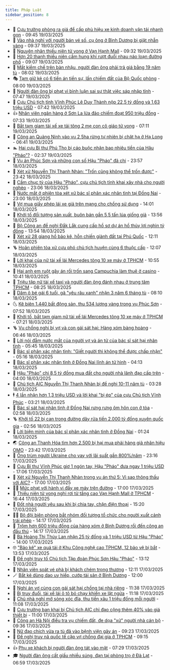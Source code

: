 ```yaml
---
title: Pháp Luật
sidebar_position: 8
---
```


<!-- dantri-phap-luat:START -->
- 🌊 [Cựu trưởng phòng ra giá để cấp phù hiệu xe kinh doanh vận tải nhanh gọn](https://dantri.com.vn/phap-luat/cuu-truong-phong-ra-gia-de-cap-phu-hieu-xe-kinh-doanh-van-tai-nhanh-gon-20250319155904309.htm) - 09:45 19/03/2025
- 🐲 [Vào nhà nghỉ với người bán vé số, cụ ông ở Bình Dương bị giật nhẫn vàng](https://dantri.com.vn/phap-luat/vao-nha-nghi-voi-nguoi-ban-ve-so-cu-ong-o-binh-duong-bi-giat-nhan-vang-20250319162818047.htm) - 09:37 19/03/2025
- 🌁 [Nguyên nhân thiếu niên tử vong ở Vạn Hạnh Mall](https://dantri.com.vn/phap-luat/nguyen-nhan-thieu-nien-tu-vong-o-van-hanh-mall-20250319162621518.htm) - 09:32 19/03/2025
- 🎃 [Hơn 20 thanh thiếu niên cầm hung khí rượt đuổi nhau náo loạn đường phố](https://dantri.com.vn/phap-luat/hon-20-thanh-thieu-nien-cam-hung-khi-ruot-duoi-nhau-nao-loan-duong-pho-20250319154736501.htm) - 09:07 19/03/2025
- 🦅 [Mất kiềm chế trên bàn nhậu, người đàn ông phải trả giá bằng 19 năm tù](https://dantri.com.vn/phap-luat/mat-kiem-che-tren-ban-nhau-nguoi-dan-ong-phai-tra-gia-bang-19-nam-tu-20250319144144017.htm) - 08:02 19/03/2025
- 🎭 [Tạm giữ kẻ có 6 tiền án tiền sự, lấn chiếm đất của Bộ Quốc phòng](https://dantri.com.vn/phap-luat/tam-giu-ke-co-6-tien-an-tien-su-lan-chiem-dat-cua-bo-quoc-phong-20250319145519745.htm) - 08:00 19/03/2025
- 🤗 [Người đàn ông bị phạt vì bình luận sai sự thật việc sáp nhập tỉnh](https://dantri.com.vn/phap-luat/nguoi-dan-ong-bi-phat-vi-binh-luan-sai-su-that-viec-sap-nhap-tinh-20250319143843033.htm) - 07:47 19/03/2025
- 🚀 [Cựu Chủ tịch tỉnh Vĩnh Phúc Lê Duy Thành nộp 22,5 tỷ đồng và 1,63 triệu USD](https://dantri.com.vn/phap-luat/cuu-chu-tich-tinh-vinh-phuc-le-duy-thanh-nop-225-ty-dong-va-163-trieu-usd-20250319143306992.htm) - 07:42 19/03/2025
- 👍 [Nhân viên ngân hàng ở Sơn La lừa đảo chiếm đoạt 950 triệu đồng](https://dantri.com.vn/phap-luat/nhan-vien-ngan-hang-o-son-la-lua-dao-chiem-doat-950-trieu-dong-20250319141538012.htm) - 07:33 19/03/2025
- 🧐 [Bắt tạm giam tài xế xe tải tông 2 mẹ con cô giáo tử vong](https://dantri.com.vn/phap-luat/bat-tam-giam-tai-xe-xe-tai-tong-2-me-con-co-giao-tu-vong-20250319133836227.htm) - 07:11 19/03/2025
- 🫶 [Công an Quảng Ninh vào vụ 2,5ha rừng tự nhiên bị chặt hạ ở Hạ Long](https://dantri.com.vn/phap-luat/cong-an-quang-ninh-vao-vu-25ha-rung-tu-nhien-bi-chat-ha-o-ha-long-20250319131930702.htm) - 06:41 19/03/2025
- 🏊 [Hai cựu Bí thư Phú Thọ bị cáo buộc nhận bao nhiêu tiền của Hậu &quot;Pháo&quot;?](https://dantri.com.vn/phap-luat/hai-cuu-bi-thu-phu-tho-bi-cao-buoc-nhan-bao-nhieu-tien-cua-hau-phao-20250319091341456.htm) - 02:37 19/03/2025
- 🌋 [Vụ án Phúc Sơn và những con số Hậu &quot;Pháo&quot; đã chi](https://dantri.com.vn/phap-luat/vu-an-phuc-son-va-nhung-con-so-hau-phao-da-chi-20250318202059552.htm) - 23:57 18/03/2025
- 👹 [Xét xử Nguyễn Thị Thanh Nhàn: &quot;Trốn cũng không thể trốn được&quot;](https://dantri.com.vn/phap-luat/xet-xu-nguyen-thi-thanh-nhan-tron-cung-khong-the-tron-duoc-20250319061203624.htm) - 23:42 18/03/2025
- 🫣 [Cầm chục tỷ của Hậu &quot;Pháo&quot;, cựu chủ tịch tỉnh khai xây nhà cho người nghèo](https://dantri.com.vn/phap-luat/cam-chuc-ty-cua-hau-phao-cuu-chu-tich-tinh-khai-xay-nha-cho-nguoi-ngheo-20250318201543215.htm) - 23:06 18/03/2025
- 🎃 [Nước mắt ở phiên tòa xét xử bác sĩ phân xác nhân tình tại Đồng Nai](https://dantri.com.vn/phap-luat/nuoc-mat-o-phien-toa-xet-xu-bac-si-phan-xac-nhan-tinh-tai-dong-nai-20250318164747605.htm) - 23:00 18/03/2025
- 🌝 [Vợ mua giấy phép lái xe giả trên mạng cho chồng sử dụng](https://dantri.com.vn/phap-luat/vo-mua-giay-phep-lai-xe-gia-tren-mang-cho-chong-su-dung-20250318204156276.htm) - 14:01 18/03/2025
- 🚀 [Khởi tố đối tượng sản xuất, buôn bán gần 5,5 tấn lúa giống giả](https://dantri.com.vn/phap-luat/khoi-to-doi-tuong-san-xuat-buon-ban-gan-55-tan-lua-giong-gia-20250318203013154.htm) - 13:56 18/03/2025
- 🥷 [Bộ Công an đề nghị Đắk Lắk cung cấp hồ sơ dự án hồ thủy lợi nghìn tỷ đồng](https://dantri.com.vn/phap-luat/bo-cong-an-de-nghi-dak-lak-cung-cap-ho-so-du-an-ho-thuy-loi-nghin-ty-dong-20250318200923973.htm) - 13:54 18/03/2025
- 👺 [Xét xử 28 giang hồ bảo kê, hỗn chiến giành đất tại Phú Quốc](https://dantri.com.vn/phap-luat/xet-xu-28-giang-ho-bao-ke-hon-chien-gianh-dat-tai-phu-quoc-20250318172335062.htm) - 12:11 18/03/2025
- 🪜 [Hoãn phiên tòa xử cựu phó chủ tịch huyện cùng 6 thuộc cấp](https://dantri.com.vn/phap-luat/hoan-phien-toa-xu-cuu-pho-chu-tich-huyen-cung-6-thuoc-cap-20250318182929036.htm) - 12:07 18/03/2025
- 🦄 [Lời khai của nữ tài xế lái Mercedes tông 10 xe máy ở TPHCM](https://dantri.com.vn/phap-luat/loi-khai-cua-nu-tai-xe-lai-mercedes-tong-10-xe-may-o-tphcm-20250318145641300.htm) - 10:55 18/03/2025
- 🦍 [Hai anh em ruột gây án rồi trốn sang Campuchia làm thuê ở casino](https://dantri.com.vn/phap-luat/hai-anh-em-ruot-gay-an-roi-tron-sang-campuchia-lam-thue-o-casino-20250318165037587.htm) - 10:41 18/03/2025
- 🌁 [Triệu tập nữ tài xế taxi và người đàn ông đánh nhau ở trung tâm TPHCM](https://dantri.com.vn/phap-luat/trieu-tap-nu-tai-xe-taxi-va-nguoi-dan-ong-danh-nhau-o-trung-tam-tphcm-20250318145131181.htm) - 08:25 18/03/2025
- 💯 [Dâm ô bé gái 6 tuổi, gã &quot;yêu râu xanh&quot; nhận 3 năm 6 tháng tù](https://dantri.com.vn/phap-luat/dam-o-be-gai-6-tuoi-ga-yeu-rau-xanh-nhan-3-nam-6-thang-tu-20250318124648978.htm) - 08:10 18/03/2025
- 🌜 [Kê biên 1.440 bất động sản, thu 534 lượng vàng trong vụ Phúc Sơn](https://dantri.com.vn/phap-luat/ke-bien-1440-bat-dong-san-thu-534-luong-vang-trong-vu-phuc-son-20250318144425757.htm) - 07:52 18/03/2025
- 👹 [Khởi tố, bắt tạm giam nữ tài xế lái Mercedes tông 10 xe máy ở TPHCM](https://dantri.com.vn/phap-luat/khoi-to-bat-tam-giam-nu-tai-xe-lai-mercedes-tong-10-xe-may-o-tphcm-20250317173918128.htm) - 07:21 18/03/2025
- 🪜 [Vụ chồng nghi bị vợ và con gái sát hại: Hàng xóm bàng hoàng](https://dantri.com.vn/phap-luat/vu-chong-nghi-bi-vo-va-con-gai-sat-hai-hang-xom-bang-hoang-20250318132630209.htm) - 06:46 18/03/2025
- 🦩 [Lời nói đẫm nước mắt của người vợ và án tử của bác sĩ sát hại nhân tình](https://dantri.com.vn/phap-luat/loi-noi-dam-nuoc-mat-cua-nguoi-vo-va-an-tu-cua-bac-si-sat-hai-nhan-tinh-20250318123540154.htm) - 05:45 18/03/2025
- 💂 [Bác sĩ phân xác nhân tình: &quot;Giết người thì không thể được chấp nhận&quot;](https://dantri.com.vn/phap-luat/bac-si-phan-xac-nhan-tinh-giet-nguoi-thi-khong-the-duoc-chap-nhan-20250318115432895.htm) - 05:16 18/03/2025
- 💃 [Bác sĩ phân xác nhân tình ở Đồng Nai lĩnh án tử hình](https://dantri.com.vn/phap-luat/bac-si-phan-xac-nhan-tinh-o-dong-nai-linh-an-tu-hinh-20250318110259317.htm) - 04:13 18/03/2025
- 🧐 [Hậu &quot;Pháo&quot; chi 8,5 tỷ đồng mua đất cho người nhà lãnh đạo cấp trên](https://dantri.com.vn/phap-luat/hau-phao-chi-85-ty-dong-mua-dat-cho-nguoi-nha-lanh-dao-cap-tren-20250318102218688.htm) - 04:00 18/03/2025
- 🤗 [Chủ tịch AIC Nguyễn Thị Thanh Nhàn bị đề nghị 10-11 năm tù](https://dantri.com.vn/phap-luat/chu-tich-aic-nguyen-thi-thanh-nhan-bi-de-nghi-10-11-nam-tu-20250318100708433.htm) - 03:28 18/03/2025
- 🕴 [4 lần nhận hơn 1,3 triệu USD và lời khai &quot;bị ép&quot; của cựu Chủ tịch Vĩnh Phúc](https://dantri.com.vn/phap-luat/4-lan-nhan-hon-13-trieu-usd-va-loi-khai-bi-ep-cua-cuu-chu-tich-vinh-phuc-20250318093522767.htm) - 03:21 18/03/2025
- 🐎 [Bác sĩ sát hại nhân tình ở Đồng Nai rưng rưng ôm hôn con ở tòa](https://dantri.com.vn/phap-luat/bac-si-sat-hai-nhan-tinh-o-dong-nai-rung-rung-om-hon-con-o-toa-20250318093002693.htm) - 02:58 18/03/2025
- 🪜 [Khởi tố 22 bị can trong đường dây rửa tiền 2.000 tỷ đồng xuyên quốc gia](https://dantri.com.vn/phap-luat/khoi-to-22-bi-can-trong-duong-day-rua-tien-2000-ty-dong-xuyen-quoc-gia-20250318094136678.htm) - 02:56 18/03/2025
- 🤭 [Lời biện minh của bác sĩ phân xác nhân tình ở Đồng Nai](https://dantri.com.vn/phap-luat/loi-bien-minh-cua-bac-si-phan-xac-nhan-tinh-o-dong-nai-20250317120202888.htm) - 01:24 18/03/2025
- 🌏 [Công an Thanh Hóa tìm hơn 2.500 bị hại mua phải hàng giả nhãn hiệu OMO](https://dantri.com.vn/phap-luat/cong-an-thanh-hoa-tim-hon-2500-bi-hai-mua-phai-hang-gia-nhan-hieu-omo-20250317221551335.htm) - 23:42 17/03/2025
- 🎃 [Ông trùm người Ukraine cho vay với lãi suất gần 800%/năm](https://dantri.com.vn/phap-luat/ong-trum-nguoi-ukraine-cho-vay-voi-lai-suat-gan-800nam-20250317211318500.htm) - 23:16 17/03/2025
- 🗽 [Cựu Bí thư Vĩnh Phúc giơ 1 ngón tay, Hậu &quot;Pháo&quot; đưa ngay 1 triệu USD](https://dantri.com.vn/phap-luat/cuu-bi-thu-vinh-phuc-gio-1-ngon-tay-hau-phao-dua-ngay-1-trieu-usd-20250317224659785.htm) - 17:06 17/03/2025
- 🌁 [Xét xử Nguyễn Thị Thanh Nhàn trong vụ án thứ 5: Vì sao thông thầu với AIC?](https://dantri.com.vn/phap-luat/xet-xu-nguyen-thi-thanh-nhan-trong-vu-an-thu-5-vi-sao-thong-thau-voi-aic-20250317221140922.htm) - 17:00 17/03/2025
- 🧑‍💻 [Mức phạt với hành vi đẩy xe máy trên đường](https://dantri.com.vn/phap-luat/muc-phat-voi-hanh-vi-day-xe-may-tren-duong-20250317185624759.htm) - 17:00 17/03/2025
- 🌮 [Thiếu niên tử vong nghi rơi từ tầng cao Vạn Hạnh Mall ở TPHCM](https://dantri.com.vn/phap-luat/thieu-nien-tu-vong-nghi-roi-tu-tang-cao-van-hanh-mall-o-tphcm-20250317233324437.htm) - 16:44 17/03/2025
- 🤗 [Đốt nhà người yêu sau khi bị chia tay, chặn điện thoại](https://dantri.com.vn/phap-luat/dot-nha-nguoi-yeu-sau-khi-bi-chia-tay-chan-dien-thoai-20250317214621966.htm) - 15:20 17/03/2025
- 👨‍🏫 [Bộ đội biên phòng bắt nhóm đối tượng tổ chức cho người xuất cảnh trái phép](https://dantri.com.vn/phap-luat/bo-doi-bien-phong-bat-nhom-doi-tuong-to-chuc-cho-nguoi-xuat-canh-trai-phep-20250317205637681.htm) - 14:17 17/03/2025
- 🎉 [Trộm hơn 600 triệu đồng của hàng xóm ở Bình Dương rồi đến công an đầu thú](https://dantri.com.vn/phap-luat/trom-hon-600-trieu-dong-cua-hang-xom-o-binh-duong-roi-den-cong-an-dau-thu-20250317200711892.htm) - 14:17 17/03/2025
- 🤗 [Bà Hoàng Thị Thúy Lan nhận 25 tỷ đồng và 1 triệu USD từ Hậu &quot;Pháo&quot;](https://dantri.com.vn/phap-luat/ba-hoang-thi-thuy-lan-nhan-25-ty-dong-va-1-trieu-usd-tu-hau-phao-20250317204914039.htm) - 14:00 17/03/2025
- 🤓 [&quot;Bảo kê&quot; xe quá tải ở Khu Công nghệ cao TPHCM, 12 bảo vệ bị bắt](https://dantri.com.vn/phap-luat/bao-ke-xe-qua-tai-o-khu-cong-nghe-cao-tphcm-12-bao-ve-bi-bat-20250317202611926.htm) - 13:53 17/03/2025
- 👹 [Đề nghị truy tố Chủ tịch Tập đoàn Phúc Sơn Hậu &quot;Pháo&quot;](https://dantri.com.vn/phap-luat/de-nghi-truy-to-chu-tich-tap-doan-phuc-son-hau-phao-20250317145055378.htm) - 13:12 17/03/2025
- 🐘 [Nhân viên soát vé phà bị khách chém trọng thương](https://dantri.com.vn/phap-luat/nhan-vien-soat-ve-pha-bi-khach-chem-trong-thuong-20250317183641802.htm) - 12:11 17/03/2025
- 🪄 [Bắt kẻ dùng dao uy hiếp, cướp tài sản ở Bình Dương](https://dantri.com.vn/phap-luat/bat-ke-dung-dao-uy-hiep-cuop-tai-san-o-binh-duong-20250317183007333.htm) - 12:00 17/03/2025
- 💄 [Nghi án vợ cùng con gái sát hại chồng tại nhà riêng](https://dantri.com.vn/phap-luat/nghi-an-vo-cung-con-gai-sat-hai-chong-tai-nha-rieng-20250317181340953.htm) - 11:38 17/03/2025
- 🐎 [Bị truy đuổi, tài xế lái ô tô bỏ chạy khiến xe lật ngửa](https://dantri.com.vn/phap-luat/bi-truy-duoi-tai-xe-lai-o-to-bo-chay-khien-xe-lat-ngua-20250317180543569.htm) - 11:18 17/03/2025
- 💯 [Chủ nhà nghỉ mở sòng xóc đĩa, thu tiền xâu 1 triệu đồng mỗi người](https://dantri.com.vn/phap-luat/chu-nha-nghi-mo-song-xoc-dia-thu-tien-xau-1-trieu-dong-moi-nguoi-20250317174023010.htm) - 11:08 17/03/2025
- 💯 [Cựu trưởng ban khai bị Chủ tịch AIC chỉ đạo cộng thêm 40% vào giá thiết bị](https://dantri.com.vn/phap-luat/cuu-truong-ban-khai-bi-chu-tich-aic-chi-dao-cong-them-40-vao-gia-thiet-bi-20250317174658642.htm) - 11:00 17/03/2025
- 🌈 [Công an Hà Nội điều tra vụ chiếm đất, đe dọa &quot;xử&quot; người nhà cán bộ](https://dantri.com.vn/phap-luat/cong-an-ha-noi-dieu-tra-vu-chiem-dat-de-doa-xu-nguoi-nha-can-bo-20250317162805838.htm) - 09:36 17/03/2025
- 🧠 [Nữ đạo chích vừa ra tù đã vào bệnh viện gây án](https://dantri.com.vn/phap-luat/nu-dao-chich-vua-ra-tu-da-vao-benh-vien-gay-an-20250317155401219.htm) - 09:23 17/03/2025
- 🌈 [Đề nghị truy nã quốc tế cặp vợ chồng đại gia ở TPHCM](https://dantri.com.vn/phap-luat/de-nghi-truy-na-quoc-te-cap-vo-chong-dai-gia-o-tphcm-20250317154353945.htm) - 09:15 17/03/2025
- 👍 [Phụ xe khách bị người đàn ông tát vào mặt](https://dantri.com.vn/phap-luat/phu-xe-khach-bi-nguoi-dan-ong-tat-vao-mat-20250317073017133.htm) - 07:29 17/03/2025
- 🎓 [Người đàn ông cất giấu nhiều súng, đạn tại phòng trọ ở Đà Lạt](https://dantri.com.vn/phap-luat/nguoi-dan-ong-cat-giau-nhieu-sung-dan-tai-phong-tro-o-da-lat-20250317132340843.htm) - 06:59 17/03/2025<!-- dantri-phap-luat:END -->
